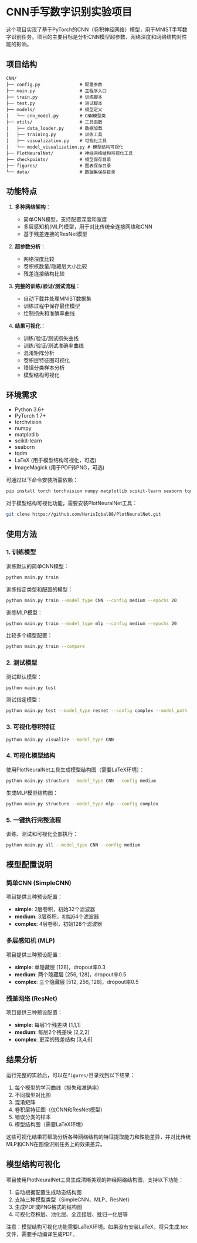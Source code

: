 # CNN手写数字识别实验项目

这个项目实现了基于PyTorch的CNN（卷积神经网络）模型，用于MNIST手写数字识别任务。项目的主要目标是分析CNN模型超参数、网络深度和网络结构对性能的影响。

## 项目结构

```
CNN/
├── config.py               # 配置参数
├── main.py                 # 主程序入口
├── train.py                # 训练脚本
├── test.py                 # 测试脚本
├── models/                 # 模型定义
│   └── cnn_model.py        # CNN模型类
├── utils/                  # 工具函数
│   ├── data_loader.py      # 数据加载
│   ├── training.py         # 训练工具
│   ├── visualization.py    # 可视化工具
│   └── model_visualization.py # 模型结构可视化
├── PlotNeuralNet/          # 神经网络结构可视化工具
├── checkpoints/            # 模型保存目录
├── figures/                # 图表保存目录
└── data/                   # 数据集保存目录
```

## 功能特点

1. **多种网络架构**：
   - 简单CNN模型，支持配置深度和宽度
   - 多层感知机(MLP)模型，用于对比传统全连接网络和CNN
   - 基于残差连接的ResNet模型

2. **超参数分析**：
   - 网络深度比较
   - 卷积核数量/隐藏层大小比较
   - 残差连接结构比较

3. **完整的训练/验证/测试流程**：
   - 自动下载并处理MNIST数据集
   - 训练过程中保存最佳模型
   - 绘制损失和准确率曲线

4. **结果可视化**：
   - 训练/验证/测试损失曲线
   - 训练/验证/测试准确率曲线
   - 混淆矩阵分析
   - 卷积层特征图可视化
   - 错误分类样本分析
   - 模型结构可视化

## 环境需求

- Python 3.6+
- PyTorch 1.7+
- torchvision
- numpy
- matplotlib
- scikit-learn
- seaborn
- tqdm
- LaTeX (用于模型结构可视化，可选)
- ImageMagick (用于PDF转PNG，可选)

可通过以下命令安装所需依赖：

```bash
pip install torch torchvision numpy matplotlib scikit-learn seaborn tqdm
```

对于模型结构可视化功能，需要安装PlotNeuralNet工具：

```bash
git clone https://github.com/HarisIqbal88/PlotNeuralNet.git
```

## 使用方法

### 1. 训练模型

训练默认的简单CNN模型：

```bash
python main.py train
```

训练指定类型和配置的模型：

```bash
python main.py train --model_type CNN --config medium --epochs 20
```

训练MLP模型：

```bash
python main.py train --model_type mlp --config medium --epochs 20
```

比较多个模型配置：

```bash
python main.py train --compare
```

### 2. 测试模型

测试默认模型：

```bash
python main.py test
```

测试指定模型：

```bash
python main.py test --model_type resnet --config complex --model_path ./checkpoints/my_model.pth
```

### 3. 可视化卷积特征

```bash
python main.py visualize --model_type CNN
```

### 4. 可视化模型结构

使用PlotNeuralNet工具生成模型结构图（需要LaTeX环境）：

```bash
python main.py structure --model_type CNN --config medium
```

生成MLP模型结构图：

```bash
python main.py structure --model_type mlp --config complex
```

### 5. 一键执行完整流程

训练、测试和可视化全部执行：

```bash
python main.py all --model_type CNN --config medium
```

## 模型配置说明

### 简单CNN (SimpleCNN)

项目提供三种预设配置：

- **simple**: 2层卷积，初始32个滤波器
- **medium**: 3层卷积，初始64个滤波器
- **complex**: 4层卷积，初始128个滤波器

### 多层感知机 (MLP)

项目提供三种预设配置：

- **simple**: 单隐藏层 [128]，dropout率0.3
- **medium**: 两个隐藏层 [256, 128]，dropout率0.5
- **complex**: 三个隐藏层 [512, 256, 128]，dropout率0.5

### 残差网络 (ResNet)

项目提供三种预设配置：

- **simple**: 每层1个残差块 [1,1,1]
- **medium**: 每层2个残差块 [2,2,2]
- **complex**: 更深的残差结构 [3,4,6]

## 结果分析

运行完整的实验后，可以在`figures/`目录找到以下结果：

1. 每个模型的学习曲线（损失和准确率）
2. 不同模型对比图
3. 混淆矩阵
4. 卷积层特征图（仅CNN和ResNet模型）
5. 错误分类的样本
6. 模型结构图（需要LaTeX环境）

这些可视化结果将帮助分析各种网络结构的特征提取能力和性能差异，并对比传统MLP和CNN在图像识别任务上的效果差异。

## 模型结构可视化

项目使用PlotNeuralNet工具生成清晰美观的神经网络结构图，支持以下功能：

1. 自动根据配置生成动态结构图
2. 支持三种模型类型（SimpleCNN、MLP、ResNet）
3. 生成PDF或PNG格式的结构图
4. 可视化卷积层、池化层、全连接层、批归一化层等

注意：模型结构可视化功能需要LaTeX环境。如果没有安装LaTeX，将只生成.tex文件，需要手动编译生成PDF。 